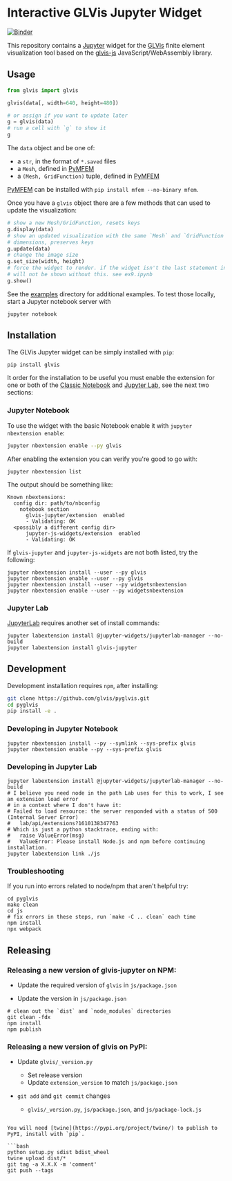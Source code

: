 # Interactive GLVis Jupyter Widget

[![Binder](https://mybinder.org/badge_logo.svg)](https://mybinder.org/v2/gh/GLVis/pyglvis/HEAD?filepath=examples%2Fbasic.ipynb)


This repository contains a [Jupyter](https://jupyter.org/) widget for the [GLVis](https://glvis.org/) finite element
visualization tool based on the [glvis-js](https://github.com/GLVis/glvis-js) JavaScript/WebAssembly library.

## Usage

```python
from glvis import glvis

glvis(data[, width=640, height=480])

# or assign if you want to update later
g = glvis(data)
# run a cell with `g` to show it
g
```

The `data` object and be one of:

- a `str`, in the format of `*.saved` files
- a `Mesh`, defined in [PyMFEM](https://github.com/mfem/pymfem)
- a `(Mesh, GridFunction)` tuple, defined in [PyMFEM](https://github.com/mfem/pymfem)

[PyMFEM](https://github.com/mfem/pymfem) can be installed with `pip install mfem --no-binary mfem`.


Once you have a `glvis` object there are a few methods that can used to update the
visualization:
```python
# show a new Mesh/GridFunction, resets keys
g.display(data)
# show an updated visualization with the same `Mesh` and `GridFunction`
# dimensions, preserves keys
g.update(data)
# change the image size
g.set_size(width, height)
# force the widget to render. if the widget isn't the last statement in a cell it
# will not be shown without this. see ex9.ipynb
g.show()
```

See the [examples](examples/) directory for additional examples. To test those locally, start a Jupyter notebook server with

```shell
jupyter notebook
```

## Installation

The GLVis Jupyter widget can be simply installed with `pip`:

```bash
pip install glvis
```

It order for the installation to be useful you must enable the extension for one or both
of the [Classic Notebook](https://jupyter-notebook.readthedocs.io/en/stable/) and
[Jupyter Lab](https://jupyterlab.readthedocs.io/en/stable/), see the next two sections:

### Jupyter Notebook

To use the widget with the basic Notebook enable it with `jupyter nbextension enable`:

```bash
jupyter nbextension enable --py glvis
```

After enabling the extension you can verify you're good to go with:

```
jupyter nbextension list
```

The output should be something like:

```
Known nbextensions:
  config dir: path/to/nbconfig
    notebook section
      glvis-jupyter/extension  enabled
      - Validating: OK
  <possibly a different config dir>
      jupyter-js-widgets/extension  enabled
      - Validating: OK
```

If `glvis-jupyter` and `jupyter-js-widgets` are not both listed, try the following:

```
jupyter nbextension install --user --py glvis
jupyter nbextension enable --user --py glvis
jupyter nbextension install --user --py widgetsnbextension
jupyter nbextension enable --user --py widgetsnbextension
```

### Jupyter Lab

[JupyterLab](https://jupyterlab.readthedocs.io) requires another set of install commands:

```
jupyter labextension install @jupyter-widgets/jupyterlab-manager --no-build
jupyter labextension install glvis-jupyter
```

## Development

Development installation requires `npm`, after installing:

```bash
git clone https://github.com/glvis/pyglvis.git
cd pyglvis
pip install -e .
```


### Developing in Jupyter Notebook

```
jupyter nbextension install --py --symlink --sys-prefix glvis
jupyter nbextension enable --py --sys-prefix glvis
```

### Developing in Jupyter Lab

```
jupyter labextension install @jupyter-widgets/jupyterlab-manager --no-build
# I believe you need node in the path Lab uses for this to work, I see an extension load error
# in a context where I don't have it:
# Failed to load resource: the server responded with a status of 500 (Internal Server Error)
#   lab/api/extensions?1610138347763
# Which is just a python stacktrace, ending with:
#   raise ValueError(msg)
#   ValueError: Please install Node.js and npm before continuing installation.
jupyter labextension link ./js
```


### Troubleshooting

If you run into errors related to node/npm that aren't helpful try:

```shell
cd pyglvis
make clean
cd js
# fix errors in these steps, run `make -C .. clean` each time
npm install
npx webpack
```

## Releasing

### Releasing a new version of glvis-jupyter on NPM:

- Update the required version of `glvis` in `js/package.json`

- Update the version in `js/package.json`

```console
# clean out the `dist` and `node_modules` directories
git clean -fdx
npm install
npm publish
```

### Releasing a new version of glvis on PyPI:

- Update `glvis/_version.py`
   - Set release version
   - Update `extension_version` to match `js/package.json`

- `git add` and `git commit` changes
  - `glvis/_version.py`, `js/package.json`, and `js/package-lock.js`
```

You will need [twine](https://pypi.org/project/twine/) to publish to PyPI, install with `pip`.

```bash
python setup.py sdist bdist_wheel
twine upload dist/*
git tag -a X.X.X -m 'comment'
git push --tags
```

